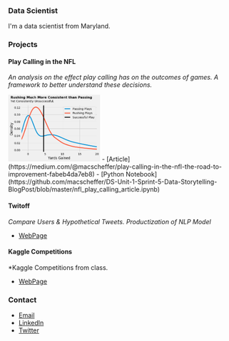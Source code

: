 ### Data Scientist

I'm a data scientist from Maryland.

### Projects

#### Play Calling in the NFL

*An analysis on the effect play calling has on the outcomes of games.*
*A framework to better understand these decisions.*

<img src="LambdaProject FifthVisual.png" height="150">
- [Article](https://medium.com/@macscheffer/play-calling-in-the-nfl-the-road-to-improvement-fabeb4da7eb8)
- [Python Notebook](https://github.com/macscheffer/DS-Unit-1-Sprint-5-Data-Storytelling-BlogPost/blob/master/nfl_play_calling_article.ipynb)

#### Twitoff
*Compare Users & Hypothetical Tweets.*
*Productization of NLP Model*
- [WebPage](https://twitoff-mac.herokuapp.com/)

#### Kaggle Competitions
*Kaggle Competitions from class.
- [WebPage](https://www.kaggle.com/c/ds2-tree-ensembles/leaderboard)

### Contact
- [Email](mailto:macscheffer@gmail.com)
- [LinkedIn](https://www.linkedin.com/in/macscheffer/)
- [Twitter](https://twitter.com/MacScheffer)
